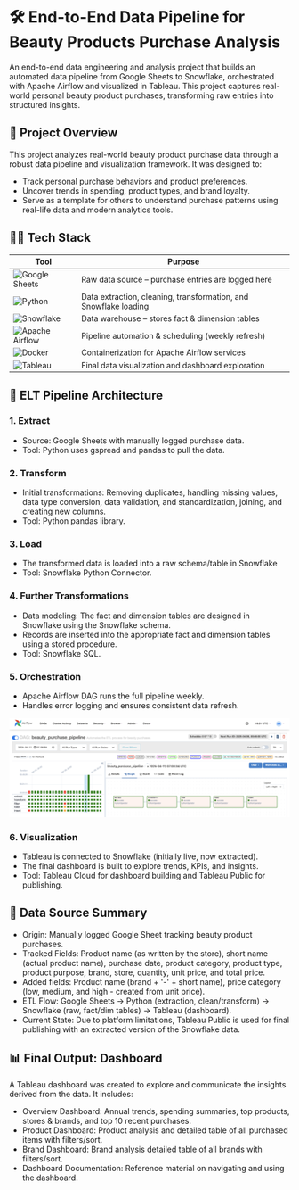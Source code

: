 # 🛠️  End-to-End Data Pipeline for Beauty Products Purchase Analysis
An end-to-end data engineering and analysis project that builds an automated data pipeline from Google Sheets to Snowflake, orchestrated with Apache Airflow and visualized in Tableau. This project captures real-world personal beauty product purchases, transforming raw entries into structured insights.

## 📌 Project Overview
This project analyzes real-world beauty product purchase data through a robust data pipeline and visualization framework. It was designed to:
* Track personal purchase behaviors and product preferences.
* Uncover trends in spending, product types, and brand loyalty.
* Serve as a template for others to understand purchase patterns using real-life data and modern analytics tools.

## 👩‍💻 Tech Stack
| Tool | Purpose |
|------|---------|
| ![Google Sheets](https://img.shields.io/badge/Google%20Sheets-34A853?style=for-the-badge&logo=googlesheets&logoColor=white) | Raw data source – purchase entries are logged here |
| ![Python](https://img.shields.io/badge/Python-3776AB?style=for-the-badge&logo=python&logoColor=white) | Data extraction, cleaning, transformation, and Snowflake loading |
| ![Snowflake](https://img.shields.io/badge/Snowflake-29B5E8?style=for-the-badge&logo=snowflake&logoColor=white) | Data warehouse – stores fact & dimension tables |
| ![Apache Airflow](https://img.shields.io/badge/Airflow-017CEE?style=for-the-badge&logo=apacheairflow&logoColor=white) | Pipeline automation & scheduling (weekly refresh) |
| ![Docker](https://img.shields.io/badge/Docker-2496ED?style=for-the-badge&logo=docker&logoColor=white) | Containerization for Apache Airflow services |
| ![Tableau](https://img.shields.io/badge/Tableau-E97627?style=for-the-badge&logo=tableau&logoColor=white) | Final data visualization and dashboard exploration |

## 🔄 ELT Pipeline Architecture
### 1. Extract
  * Source: Google Sheets with manually logged purchase data.
  * Tool: Python uses gspread and pandas to pull the data.

### 2. Transform
  * Initial transformations: Removing duplicates, handling missing values, data type conversion, data validation, and standardization, joining, and creating new columns.
  * Tool: Python pandas library.

### 3. Load
  * The transformed data is loaded into a raw schema/table in Snowflake
  * Tool: Snowflake Python Connector.

### 4. Further Transformations
  * Data modeling: The fact and dimension tables are designed in Snowflake using the Snowflake schema.
  * Records are inserted into the appropriate fact and dimension tables using a stored procedure.
  * Tool: Snowflake SQL.

### 5. Orchestration
  * Apache Airflow DAG runs the full pipeline weekly.
  * Handles error logging and ensures consistent data refresh.
    
  ![img](https://github.com/gloryodeyemi/Beauty_Purchase_Analysis/blob/main/resources/images/airflow_automation.png)

### 6. Visualization
  * Tableau is connected to Snowflake (initially live, now extracted).
  * The final dashboard is built to explore trends, KPIs, and insights.
  * Tool: Tableau Cloud for dashboard building and Tableau Public for publishing.

## 📑 Data Source Summary
  * Origin: Manually logged Google Sheet tracking beauty product purchases.
  * Tracked Fields: Product name (as written by the store), short name (actual product name), purchase date, product category, product type, product purpose, brand, store, quantity, unit price, and total price.
  * Added fields: Product name (brand + '-' + short name), price category (low, medium, and high - created from unit price).
  * ETL Flow: Google Sheets → Python (extraction, clean/transform) → Snowflake (raw, fact/dim tables) → Tableau (dashboard).
  * Current State: Due to platform limitations, Tableau Public is used for final publishing with an extracted version of the Snowflake data.

## 📊 Final Output: Dashboard
A Tableau dashboard was created to explore and communicate the insights derived from the data. It includes:
  * Overview Dashboard: Annual trends, spending summaries, top products, stores & brands, and top 10 recent purchases.
  * Product Dashboard: Product analysis and detailed table of all purchased items with filters/sort.
  * Brand Dashboard: Brand analysis detailed table of all brands with filters/sort.
  * Dashboard Documentation: Reference material on navigating and using the dashboard.
